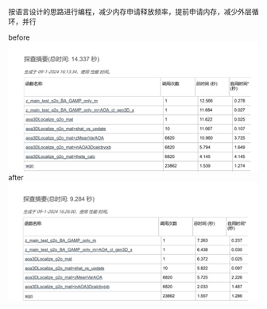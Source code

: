 按语言设计的思路进行编程，减少内存申请释放频率，提前申请内存，减少外层循环，并行 
  
before
![Image](assets/before.png)
after
![Image](assets/after.png)
